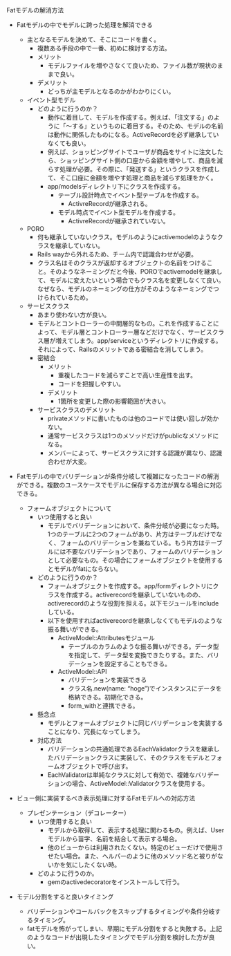 Fatモデルの解消方法

- Fatモデルの中でモデルに跨った処理を解消できる
    - 主となるモデルを決めて、そこにコードを書く。
        - 複数ある手段の中で一番、初めに検討する方法。
        - メリット
            - モデルファイルを増やさなくて良いため、ファイル数が現状のままで良い。
        - デメリット
            - どっちが主モデルとなるのかがわかりにくい。
    - イベント型モデル
        - どのように行うのか？
            - 動作に着目して、モデルを作成する。例えば、「注文する」のように「〜する」というものに着目する。そのため、モデルの名前は動作に関係したものになる。ActiveRecordを必ず継承していなくても良い。
            - 例えば、ショッピングサイトでユーザが商品をサイトに注文したら、ショッピングサイト側の口座から金額を増やして、商品を減らす処理が必要。その際に、「発送する」というクラスを作成して、そこ口座に金額を増やす処理と商品を減らす処理をかく。
            - app/modelsディレクトリ下にクラスを作成する。
                - テーブル設計時点でイベント型テーブルを作成する。
                    - ActivreRecordが継承される。
                - モデル時点でイベント型モデルを作成する。
                    - ActivreRecordが継承されていない。
    - PORO
        - 何も継承していないクラス。モデルのようにactivemodelのようなクラスを継承していない。
        - Rails wayから外れるため、チーム内で認識合わせが必要。
        - クラス名はそのクラスが返却するオブジェクトの名前をつけること。そのようなネーミングだと今後、POROでactivemodelを継承して、モデルに変えたいという場合でもクラス名を変更しなくて良い。なぜなら、モデルのネーミングの仕方がそのようなネーミングでつけられているため。
    - サービスクラス
        - あまり使わない方が良い。
        - モデルとコントローラーの中間層的なもの。これを作成することによって、モデル層とコントローラー層などだけでなく、サービスクラス層が増えてしまう。app/serviceというディレクトリに作成する。それによって、Railsのメリットである密結合を消してしまう。
        - 密結合
            - メリット
                - 重複したコードを減らすことで高い生産性を出す。
                - コードを把握しやすい。
            - デメリット
                - 1箇所を変更した際の影響範囲が大きい。
        - サービスクラスのデメリット
            - privateメソッドに書いたものは他のコードでは使い回しが効かない。
            - 通常サービスクラスは1つのメソッドだけがpublicなメソッドになる。
            - メンバーによって、サービスクラスに対する認識が異なり、認識合わせが大変。
- Fatモデルの中でバリデーションが条件分岐して複雑になったコードの解消ができる。複数のユースケースでモデルに保存する方法が異なる場合に対応できる。
    - フォームオブジェクトについて
        - いつ使用すると良い
            - モデルでバリデーションにおいて、条件分岐が必要になった時。1つのテーブルに2つのフォームがあり、片方はテーブルだけでなく、フォームのバリデーションを兼ねている。もう片方はテーブルには不要なバリデーションであり、フォームのバリデーションとして必要なもの。その場合にフォームオブジェクトを使用するとモデルがfatにならない。
        - どのように行うのか？
            - フォームオブジェクトを作成する。app/formディレクトリにクラスを作成する。activerecordを継承していないものの、activerecordのような役割を担える。以下モジュールをincludeしている。
            - 以下を使用すればactiverecordを継承しなくてもモデルのような振る舞いができる。
                - ActiveModel::Attributesモジュール
                    - テーブルのカラムのような振る舞いができる。データ型を指定して、データ型を変換できたりする。また、バリデーションを設定することもできる。
                - ActiveModel::API
                    - バリデーションを実装できる
                    - クラス名.new(name: “hoge”)でインスタンスにデータを格納できる。初期化できる。
                    - form_withと連携できる。
        - 懸念点
            - モデルとフォームオブジェクトに同じバリデーションを実装することになり、冗長になってしまう。
        - 対応方法
            - バリデーションの共通処理であるEachValidatorクラスを継承したバリデーションクラスに実装して、そのクラスをモデルとフォームオブジェクトで呼び出す。
            - EachValidatorは単純なクラスに対して有効で、複雑なバリデーションの場合、ActiveModel::Validatorクラスを使用する。

- ビュー側に実装するべき表示処理に対するFatモデルへの対応方法
    - プレゼンテーション（デコレーター）
        - いつ使用すると良い
            - モデルから取得して、表示する処理に関わるもの。例えば、Userモデルから苗字、名前を結合して表示する場合。
            - 他のビューからは利用されたくない。特定のビューだけで使用させたい場合。また、ヘルパーのように他のメソッド名と被りがないかを気にしたくない時。
        - どのように行うのか。
            - gemのactivedecoratorをインストールして行う。

- モデル分割をすると良いタイミング
    - バリデーションやコールバックをスキップするタイミングや条件分岐するタイミング。
    - fatモデルを怖がってしまい、早期にモデル分割をすると失敗する。上記のようなコードが出現したタイミングでモデル分割を検討した方が良い。